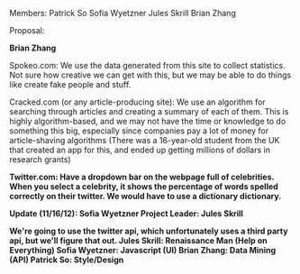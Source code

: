Members:
Patrick So
Sofia Wyetzner
Jules Skrill
Brian Zhang



Proposal:

<b> Brian Zhang </b>

Spokeo.com: We use the data generated from this site to collect statistics. Not sure how creative we can get with this, but we may be able to do things like create fake people and stuff.

Cracked.com (or any article-producing site): We use an algorithm for searching through articles and creating a summary of each of them. This is highly algorithm-based, and we may not have the time or knowledge to do something this big, especially since companies pay a lot of money for article-shaving algorithms (There was a 16-year-old student from the UK that created an app for this, and ended up getting millions of dollars in research grants)

<b>Twitter.com: Have a dropdown bar on the webpage full of celebrities. When you select a celebrity, it shows the percentage of words spelled correctly on their twitter. We would have to use a dictionary dictionary.<b>

Update (11/16/12): Sofia Wyetzner
Project Leader: Jules Skrill

We're going to use the twitter api, which unfortunately uses a third party api, but we'll figure that out. 
Jules Skrill: Renaissance Man (Help on Everything)
Sofia Wyetzner: Javascript (UI)
Brian Zhang: Data Mining (API)
Patrick So: Style/Design

